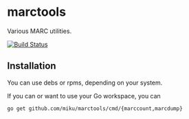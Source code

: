 marctools
=========

Various MARC utilities.

[![Build Status](http://img.shields.io/travis/miku/marctools.svg?style=flat)](https://travis-ci.org/miku/marctools)

Installation
------------

You can use debs or rpms, depending on your system.

If you can or want to use your Go workspace, you can

    go get github.com/miku/marctools/cmd/{marccount,marcdump}

